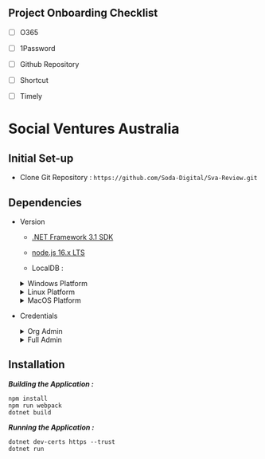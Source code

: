## Project Onboarding Checklist 

- [ ] O365
- [ ] 1Password
- [ ] Github Repository
- [ ] Shortcut
- [ ] Timely


# Social Ventures Australia

## Initial Set-up

- Clone Git Repository : `https://github.com/Soda-Digital/Sva-Review.git`

## Dependencies

* Version
	
	- [.NET Framework 3.1 SDK](https://dotnet.microsoft.com/en-us/download/dotnet/3.1)

	- [node.js 16.x LTS](https://nodejs.dev/download)
		
	- LocalDB :
		
	<details><summary>Windows Platform</summary>
	<p>

	##### [Standalone Install]( https://docs.microsoft.com/en-us/sql/database-engine/configure-windows/sql-server-express-localdb?view=sql-server-ver15#installation-media)
		
	##### Using Visual Studio 

	> Alternatively, you can install LocalDB through the Visual Studio Installer, as part of the Data Storage and Processing workload, the ASP.NET and web development workload, or as an individual component.

	</p>
	</details>

	<details><summary>Linux Platform</summary>
	<p>
		
	> You may refer to this Microsoft documentation for more information on install SQL Server on Linux Platforms : [SQL Server on Linux](https://docs.microsoft.com/en-us/sql/linux/sql-server-linux-setup?view=sql-server-ver15#:~:text=1%20Supported%20platforms.%20SQL%20Server%20is%20supported%20on,command%20line.%20%20...%20You%20can...%20More%20)

	</p></details>

	<details><summary>MacOS Platform</summary>
	<p>
		
	> You may refer to this article for steps in installing SQL server for MacOS Platforms :
	[Install SQL Server on a Mac](https://www.quackit.com/sql_server/mac/install_sql_server_on_a_mac.cfm#:~:text=Microsoft%20has%20made%20SQL%20Server%20available%20for%20macOS,on%20a%20Mac%20prior%20to%20SQL%20Server%202017%29.)
		
	##### ***Note :***
	> The steps above will not work on Apple M1 chips.
		
	</p>
	</details>

* Credentials

	<details><summary> Org Admin </summary>
  
 	 <p> 
	  
  	 	Username : orgadmin@svareview.com.au
  		Password : Admin!@1
    
   
	 > Default account and used to access staging environment
 	 </p>
	</details>
  
	<details><summary> Full Admin </summary>
  	<p>
    
		Username : review@socialventures.com.au
		Password : otw^pkkJ%hpRb7*v
		
	> Root account and with full privilege/access to the local environment
  	</p>
	</details>
		
## Installation

***Building the Application :***
```
npm install
npm run webpack
dotnet build
```
	
***Running the Application :***
```
dotnet dev-certs https --trust
dotnet run
```
